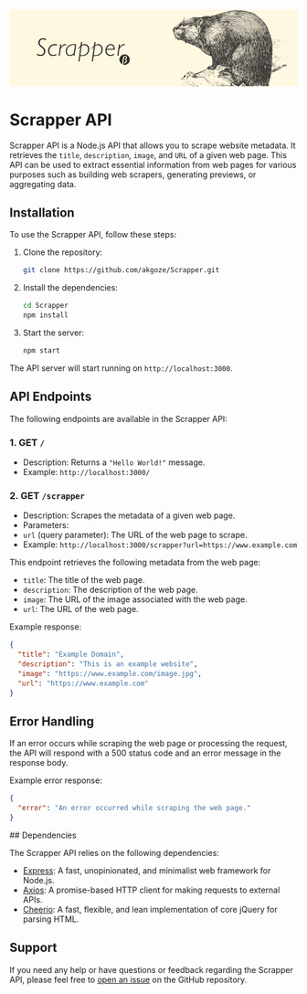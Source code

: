 ![Scrapper API](scrapper-api.png)

# Scrapper API

Scrapper API is a Node.js API that allows you to scrape website metadata. It retrieves the `title`, `description`, `image`, and `URL` of a given web page. This API can be used to extract essential information from web pages for various purposes such as building web scrapers, generating previews, or aggregating data.

## Installation

To use the Scrapper API, follow these steps:

1. Clone the repository:
   ```sh
   git clone https://github.com/akgoze/Scrapper.git
   ```
2. Install the dependencies:

   ```sh
   cd Scrapper
   npm install
   ```

3. Start the server:

   ```sh
   npm start
   ```

The API server will start running on `http://localhost:3000`.

## API Endpoints

The following endpoints are available in the Scrapper API:

### 1. GET `/`

- Description: Returns a `"Hello World!"` message.
- Example: `http://localhost:3000/`

### 2. GET `/scrapper`

- Description: Scrapes the metadata of a given web page.
- Parameters:
- `url` (query parameter): The URL of the web page to scrape.
- Example: `http://localhost:3000/scrapper?url=https://www.example.com`

This endpoint retrieves the following metadata from the web page:

- `title`: The title of the web page.
- `description`: The description of the web page.
- `image`: The URL of the image associated with the web page.
- `url`: The URL of the web page.

Example response:

```json
{
  "title": "Example Domain",
  "description": "This is an example website",
  "image": "https://www.example.com/image.jpg",
  "url": "https://www.example.com"
}
```

## Error Handling

If an error occurs while scraping the web page or processing the request, the API will respond with a 500 status code and an error message in the response body.

Example error response:

```json
{
  "error": "An error occurred while scraping the web page."
}
```

## Dependencies

The Scrapper API relies on the following dependencies:

- [Express](https://www.npmjs.com/package/express): A fast, unopinionated, and minimalist web framework for Node.js.
- [Axios](https://www.npmjs.com/package/axios): A promise-based HTTP client for making requests to external APIs.
- [Cheerio](https://www.npmjs.com/package/cheerio): A fast, flexible, and lean implementation of core jQuery for parsing HTML.

## Support

If you need any help or have questions or feedback regarding the Scrapper API, please feel free to [open an issue](https://github.com/akgoze/Scrapper/issues) on the GitHub repository.
